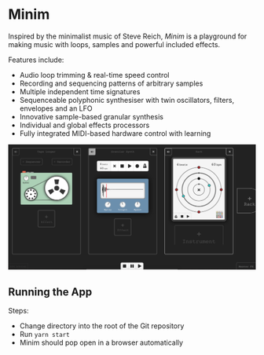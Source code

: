# Minim
Inspired by the minimalist music of Steve Reich, *Minim* is a playground for making music with loops, samples and powerful included effects.

Features include:
* Audio loop trimming & real-time speed control
* Recording and sequencing patterns of arbitrary samples
* Multiple independent time signatures
* Sequenceable polyphonic synthesiser with twin oscillators, filters, envelopes and an LFO
* Innovative sample-based granular synthesis
* Individual and global effects processors
* Fully integrated MIDI-based hardware control with learning

![Screenshot of Minim app showing (from left to right) tape looper, granular synthesizer and circular sequencer](Screenshot.png)


## Running the App
Steps:
- Change directory into the root of the Git repository
- Run `yarn start`
- Minim should pop open in a browser automatically

